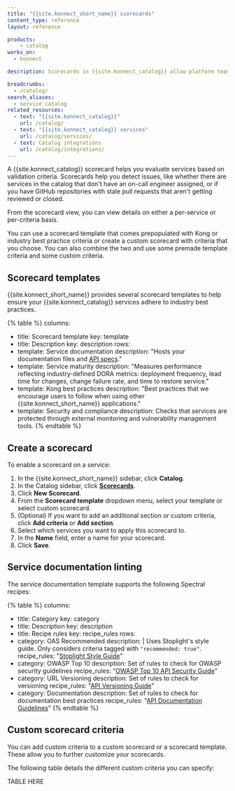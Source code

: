 ```yaml
---
title: "{{site.konnect_short_name}} scorecards"
content_type: reference
layout: reference

products:
    - catalog
works_on:
  - konnect

description: Scorecards in {{site.konnect_catalog}} allow platform teams to monitor services for compliance with Kong-recommended and industry-defined best practices in {{site.konnect_short_name}}.

breadcrumbs:
  - /catalog/
search_aliases:
  - service catalog
related_resources:
  - text: "{{site.konnect_catalog}}"
    url: /catalog/
  - text: "{{site.konnect_catalog}} services"
    url: /catalog/services/
  - text: Catalog integrations
    url: /catalog/integrations/
---
```


A {{site.konnect_catalog}} scorecard helps you evaluate services based on validation criteria. Scorecards help you detect issues, like whether there are services in the catalog that don't have an on-call engineer assigned, or if you have GitHub repositories with stale pull requests that aren't getting reviewed or closed. 

From the scorecard view, you can view details on either a per-service or per-criteria basis.

You can use a scorecard template that comes prepopulated with Kong or industry best practice criteria or create a custom scorecard with criteria that you choose. You can also combine the two and use some premade template criteria and some custom criteria.

## Scorecard templates

{{site.konnect_short_name}} provides several scorecard templates to help ensure your {{site.konnect_catalog}} services adhere to industry best practices.

<!--vale off-->
{% table %}
columns:
  - title: Scorecard template
    key: template
  - title: Description
    key: description
rows:
  - template: Service documentation
    description: "Hosts your documentation files and [API specs](https://apistylebook.stoplight.io/)."
  - template: Service maturity
    description: "Measures performance reflecting industry-defined DORA metrics: deployment frequency, lead time for changes, change failure rate, and time to restore service."
  - template: Kong best practices
    description: "Best practices that we encourage users to follow when using other {{site.konnect_short_name}} applications."
  - template: Security and compliance
    description: Checks that services are protected through external monitoring and vulnerability management tools.
{% endtable %}
<!--vale on-->

## Create a scorecard

To enable a scorecard on a service:

1. In the {{site.konnect_short_name}} sidebar, click **Catalog**.
1. In the Catalog sidebar, click **[Scorecards](https://cloud.konghq.com/service-catalog/scorecards)**.
1. Click **New Scorecard**.
1. From the **Scorecard template** dropdown menu, select your template or select custom scorecard.
1. (Optional) If you want to add an additional section or custom criteria, click **Add criteria** or **Add section**.
1. Select which services you want to apply this scorecard to.
1. In the **Name** field, enter a name for your scorecard.
1. Click **Save**. 


## Service documentation linting

The service documentation template supports the following Spectral recipes:

<!--vale off-->
{% table %}
columns:
  - title: Category
    key: category
  - title: Description
    key: description
  - title: Recipe rules
    key: recipe_rules
rows:
  - category: OAS Recommended
    description: |
      Uses Stoplight's style guide. Only considers criteria tagged with `"recommended: true"`.
    recipe_rules: "[Stoplight Style Guide](https://apistylebook.stoplight.io/docs/stoplight-style-guide)"
  - category: OWASP Top 10
    description: Set of rules to check for OWASP security guidelines
    recipe_rules: "[OWASP Top 10 API Security Guide](https://apistylebook.stoplight.io/docs/owasp-top-10-2023)"
  - category: URL Versioning
    description: Set of rules to check for versioning
    recipe_rules: "[API Versioning Guide](https://apistylebook.stoplight.io/docs/versioning)"
  - category: Documentation
    description: Set of rules to check for documentation best practices
    recipe_rules: "[API Documentation Guidelines](https://apistylebook.stoplight.io/docs/documentation)"
{% endtable %}
<!--vale on-->

## Custom scorecard criteria

You can add custom criteria to a custom scorecard or a scorecard template. These allow you to further customize your scorecards.

The following table details the different custom criteria you can specify:

TABLE HERE


